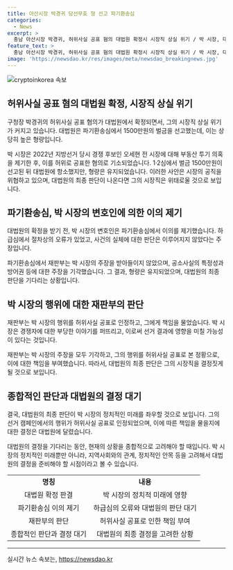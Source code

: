 ```yaml
---
title: 아산시장 박경귀 당선무효 형 선고 파기환송심
categories:
  - News
excerpt: >
  충남 아산시장 박경귀, 허위사실 공표 혐의 대법원 확정시 시장직 상실 위기 / 박 시장, 대법원 파기환송심 벌금 1500만원 선고, 때문에 시장직 잃을 수도 / 박 시장은 2022년 지방선거 때 상대 후보 오세현 전 시장에 대해 부동산 투기 의혹 제기한 혐의로 벌금 받았으며, 대법원 확정시 시장직 박탈될 수 있다. 재판부는 박 시장의 주장들을 받아들이지 않았고, 허위사실 공표로 인해 선거 결과에도 영향을 미칠 수 있다고 밝혔다.
feature_text: >
  충남 아산시장 박경귀, 허위사실 공표 혐의 대법원 확정시 시장직 상실 위기 / 박 시장, 대법원 파기환송심 벌금 1500만원 선고, 때문에 시장직 잃을 수도 / 박 시장은 2022년 지방선거 때 상대 후보 오세현 전 시장에 대해 부동산 투기 의혹 제기한 혐의로 벌금 받았으며, 대법원 확정시 시장직 박탈될 수 있다. 재판부는 박 시장의 주장들을 받아들이지 않았고, 허위사실 공표로 인해 선거 결과에도 영향을 미칠 수 있다고 밝혔다.
image: 'https://newsdao.kr/res/images/meta/newsdao_breakingnews.jpg'
---
```


<p><img src="https://newsdao.kr/res/images/meta/newsdao_breakingnews.jpg" alt="cryptoinkorea 속보" /></p>

<h2 data-ke-size="size26">허위사실 공표 혐의 대법원 확정, 시장직 상실 위기</h2>

<p>구청장 박경귀의 허위사실 공표 혐의가 대법원에서 확정되면서, 그의 시장직 상실 위기가 커지고 있습니다. 대법원은 파기환송심에서 1500만원의 벌금을 선고했는데, 이는 상당히 높은 형량입니다. </p>

<p data-ke-size="size16">박 시장은 2022년 지방선거 당시 경쟁 후보인 오세현 전 시장에 대해 부동산 투기 의혹을 제기한 후, 이를 허위로 공표한 혐의로 기소되었습니다. 1·2심에서 벌금 1500만원이 선고된 뒤 대법원에 항소했지만, 형량은 유지되었습니다. 이러한 사안은 시장의 공직을 위협하고 있으며, 대법원의 최종 판단이 나온다면 그의 시장직은 위태로울 것으로 보입니다.</p>

<h2 data-ke-size="size26">파기환송심, 박 시장의 변호인에 의한 이의 제기</h2>

<p>대법원의 확정을 받기 전, 박 시장의 변호인은 파기환송심에서 이의를 제기했습니다. 하급심에서 절차상의 오류가 있었고, 사건의 실체에 대한 판단은 이루어지지 않았다는 주장입니다.</p>

<p data-ke-size="size16">파기환송심에서 재판부는 박 시장의 주장을 받아들이지 않았으며, 공소사실의 특정성과 방어권 등에 대한 주장을 기각했습니다. 그 결과, 형량은 유지되었으며, 대법원의 최종 판단을 기다리는 상황입니다.</p>

<h2 data-ke-size="size26">박 시장의 행위에 대한 재판부의 판단</h2>

<p>재판부는 박 시장의 행위를 허위사실 공표로 인정하고, 그에게 책임을 물었습니다. 박 시장은 경쟁자에 대한 부당한 이야기를 퍼뜨리고, 이로써 선거 결과에 영향을 미칠 가능성이 있다는 것입니다.</p>

<p data-ke-size="size16">재판부는 박 시장의 주장을 모두 기각하고, 그의 행위를 허위사실 공표로 본 정황으로, 이에 대한 책임을 부여했습니다. 따라서, 대법원의 최종 판단은 그의 시장직을 결정짓게 될 것으로 보입니다.</p>

<h2 data-ke-size="size26">종합적인 판단과 대법원의 결정 대기</h2>

<p>결국, 대법원의 최종 판단이 박 시장의 정치적인 미래를 좌우할 것으로 보입니다. 그의 선거 캠페인에서의 행위가 허위사실 공표로 인정되었으며, 이에 따른 책임을 물을지에 대한 결정은 대법원에 달렸습니다.</p>

<p data-ke-size="size16">대법원의 결정을 기다리는 동안, 현재의 상황을 종합적으로 고려해야 할 때입니다. 박 시장의 정치적인 미래뿐만 아니라, 지역사회와의 관계, 정치적인 안목 등을 고려해서 대법원의 결정을 준비해야 할 시점이라고 볼 수 있습니다.</p>

<table>
    <tr>
        <td style="text-align: center; height: 17px;"><b>명칭</b></td>
        <td style="text-align: center; height: 17px;"><b>내용</b></td>
    </tr>
    <tr>
        <td style="text-align: center; height: 17px;">대법원 확정 판결</td>
        <td style="text-align: center; height: 17px;">박 시장의 정치적 미래에 영향</td>
    </tr>
    <tr>
        <td style="text-align: center; height: 17px;">파기환송심 이의 제기</td>
        <td style="text-align: center; height: 17px;">하급심의 오류와 대법원의 판단 대기</td>
    </tr>
    <tr>
        <td style="text-align: center; height: 17px;">재판부의 판단</td>
        <td style="text-align: center; height: 17px;">허위사실 공표로 인한 책임 부여</td>
    </tr>
    <tr>
        <td style="text-align: center; height: 17px;">종합적인 판단과 결정 대기</td>
        <td style="text-align: center; height: 17px;">대법원의 최종 결정을 고려한 상황</td>
    </tr>
</table>

<p><hr></p>
실시간 뉴스 속보는, <a href="https://newsdao.kr" rel="dofollow">https://newsdao.kr</a>


